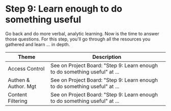 # Step 9: Learn enough to do something useful

Go back and do more verbal, analytic learning. Now is the time to answer those questions. For this step, you'll go through all the resources you gathered and learn ... in depth.

| Theme | Description |
| -- | -- |
| Access Control | See on Project Board: "Step 9: Learn enough to do something useful" at ... |
| Authen & Author. Mgt | See on Project Board: "Step 9: Learn enough to do something useful" at ... |
| Content Filtering | See on Project Board: "Step 9: Learn enough to do something useful" at ... |
